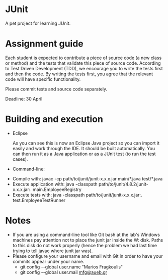 JUnit
=====

A pet project for learning JUnit.

Assignment guide
==

Each student is expected to contribute a piece of source code
(a new class or method) and the tests that validate this piece
of source code.
According to Test Driven Development (TDD), we encourage you to 
write the tests first and then the code. By writing the tests first,
you agree that the relevant code will have specific functionality.

Please commit tests and source code separately.

Deadline: 30 April

Building and execution
==

* Eclipse
  
  As you can see this is now an Eclipse Java project
  so you can import it easily and work through the IDE. It should 
  be built automatically. You can then run it as a Java application
  or as a JUnit test (to run the test cases).

* Command-line:

 - Compile with: javac -cp path/to/junit/junit-x.x.x.jar main/\*.java test/\*.java
 - Execute application with: java -classpath path/to/junit/4.8.2/junit-x.x.x.jar:. main.EmployeeRegistry
 - Execute tests with: java -classpath path/to/junit/junit-x.x.x.jar:. test.EmployeeTestRunner

Notes
==

 - If you are using a command-line tool like Git bash at the lab's Windows machines pay attention not
   to place the junit jar inside the W: disk. Paths to this disk do not work properly (hence the problem
   we had last time trying to tell javac where junit jar was).
 - Please configure your username and email with Git in order to have your commits appear under your name.
   - git config --global user.name "Marios Fragkoulis"
   - git config --global user.mail mfg@aueb.gr
